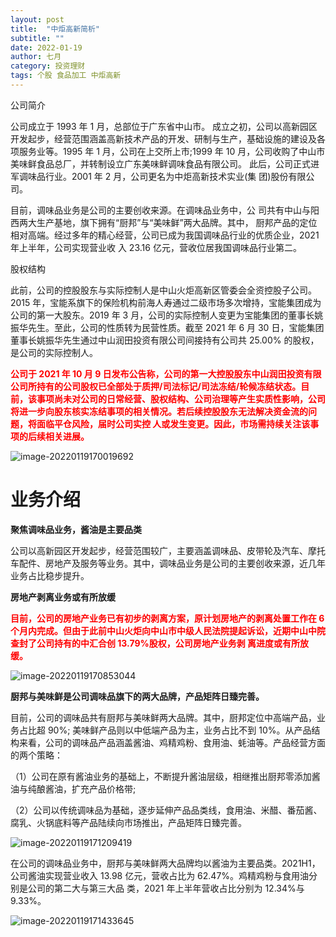 ```yaml
---
layout: post
title:  "中炬高新简析"
subtitle: ""
date: 2022-01-19
author: 七月
category: 投资理财
tags: 个股 食品加工 中炬高新
---
```


公司简介

公司成立于 1993 年 1 月，总部位于广东省中山市。 成立之初，公司以高新园区开发起步，经营范围涵盖高新技术产品的开发、研制与生产，基础设施的建设及各项服务业等。1995 年 1 月，公司在上交所上市;1999 年 10 月，公司收购了中山市美味鲜食品总厂，并转制设立广东美味鲜调味食品有限公司。 此后，公司正式进军调味品行业。2001 年 2 月，公司更名为中炬高新技术实业(集 团)股份有限公司。

目前，调味品业务是公司的主要创收来源。在调味品业务中，公 司共有中山与阳西两大生产基地，旗下拥有“厨邦”与“美味鲜”两大品牌。其中， 厨邦产品的定位相对高端。经过多年的精心经营，公司已成为我国调味品行业的优质企业，2021 年上半年，公司实现营业收 入 23.16 亿元，营收位居我国调味品行业第二。

股权结构

此前，公司的控股股东与实际控制人是中山火炬高新区管委会全资控股子公司。2015 年，宝能系旗下的保险机构前海人寿通过二级市场多次增持，宝能集团成为公司的第一大股东。2019 年 3 月，公司的实际控制人变更为宝能集团的董事长姚振华先生。至此，公司的性质转为民营性质。截至 2021 年 6 月 30 日，宝能集团董事长姚振华先生通过中山润田投资有限公司间接持有公司共 25.00% 的股权，是公司的实际控制人。

<font color=red>**公司于 2021 年 10 月 9 日发布公告称，公司的第一大控股股东中山润田投资有限公司所持有的公司股权已全部处于质押/司法标记/司法冻结/轮候冻结状态。目前，该事项尚未对公司的日常经营、股权结构、公司治理等产生实质性影响，公司将进一步向股东核实冻结事项的相关情况。若后续控股股东无法解决资金流的问题，将面临平仓风险，届时公司实控 人或发生变更。因此，市场需持续关注该事项的后续相关进展。**</font>

![image-20220119170019692](/Users/Rosanne/Documents/GitHub/Rosanne-Luo.github.io/img//image-20220119170019692.png)

# 业务介绍

**聚焦调味品业务，酱油是主要品类**

公司以高新园区开发起步，经营范围较广，主要涵盖调味品、皮带轮及汽车、摩托车配件、房地产及服务等业务。其中，调味品业务是公司的主要创收来源，近几年业务占比稳步提升。

**房地产剥离业务或有所放缓**

<font color=red>**目前，公司的房地产业务已有初步的剥离方案，原计划房地产的剥离处置工作在 6 个月内完成。但由于此前中山火炬向中山市中级人民法院提起诉讼，近期中山中院查封了公司持有的中汇合创 13.79%股权，公司房地产业务剥 离进度或有所放缓。**</font>

![image-20220119170853044](/Users/Rosanne/Documents/GitHub/Rosanne-Luo.github.io/img//image-20220119170853044.png)

**厨邦与美味鲜是公司调味品旗下的两大品牌，产品矩阵日臻完善。**

目前，公司的调味品共有厨邦与美味鲜两大品牌。其中，厨邦定位中高端产品，业务占比超 90%; 美味鲜产品则以中低端产品为主，业务占比不到 10%。从产品结构来看，公司的调味品产品涵盖酱油、鸡精鸡粉、食用油、蚝油等。产品经营方面的两个策略：

（1）公司在原有酱油业务的基础上，不断提升酱油层级，相继推出厨邦零添加酱油与纯酿酱油，扩充产品价格带;

（2）公司以传统调味品为基础，逐步延伸产品品类线，食用油、米醋、番茄酱、腐乳、火锅底料等产品陆续向市场推出，产品矩阵日臻完善。

![image-20220119171209419](/Users/Rosanne/Documents/GitHub/Rosanne-Luo.github.io/img//image-20220119171209419.png)

在公司的调味品业务中，厨邦与美味鲜两大品牌均以酱油为主要品类。2021H1，公司酱油实现营业收入 13.98 亿元，营收占比为 62.47%。鸡精鸡粉与食用油分别是公司的第二大与第三大品 类，2021 年上半年营收占比分别为 12.34%与 9.33%。

![image-20220119171433645](/Users/Rosanne/Documents/GitHub/Rosanne-Luo.github.io/img//image-20220119171433645.png)

